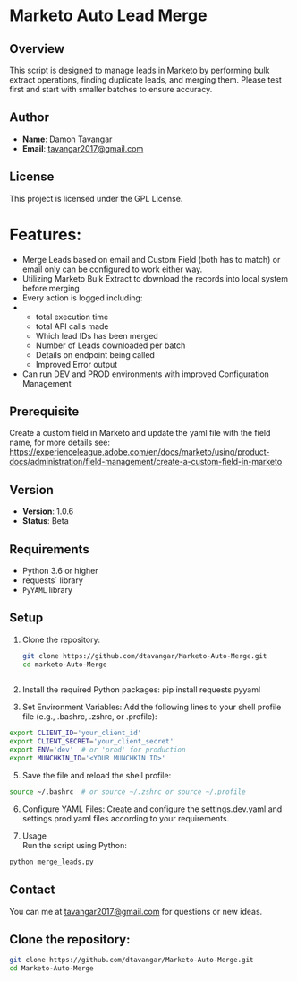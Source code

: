 # Marketo Auto Lead Merge

## Overview

This script is designed to manage leads in Marketo by performing bulk extract operations, finding duplicate leads, and merging them. Please test first and start with smaller batches to ensure accuracy.


## Author

- **Name**: Damon Tavangar
- **Email**: tavangar2017@gmail.com

## License

This project is licensed under the GPL License.

# Features:
- Merge Leads based on email and Custom Field (both has to match) or email only can be configured to work either way.
- Utilizing Marketo Bulk Extract to download the records into local system before merging
- Every action is logged including:
- - total execution time
  - total API calls made
  - Which lead IDs has been merged
  - Number of Leads downloaded per batch
  - Details on endpoint being called
  - Improved Error output
- Can run DEV and PROD environments with improved Configuration Management
   

## Prerequisite
Create a custom field in Marketo and update the yaml file with the field name, for more details see: https://experienceleague.adobe.com/en/docs/marketo/using/product-docs/administration/field-management/create-a-custom-field-in-marketo

## Version

- **Version**: 1.0.6
- **Status**: Beta

## Requirements

- Python 3.6 or higher
- requests` library
- `PyYAML` library

## Setup

1. Clone the repository:
   ```bash
   git clone https://github.com/dtavangar/Marketo-Auto-Merge.git
   cd marketo-Auto-Merge
  
2. Install the required Python packages:
    pip install requests pyyaml

3. Set Environment Variables:
Add the following lines to your shell profile file (e.g., .bashrc, .zshrc, or .profile):
```bash
export CLIENT_ID='your_client_id'
export CLIENT_SECRET='your_client_secret'
export ENV='dev'  # or 'prod' for production
export MUNCHKIN_ID='<YOUR MUNCHKIN ID>' 
```
5. Save the file and reload the shell profile:
```bash
source ~/.bashrc  # or source ~/.zshrc or source ~/.profile
```
6. Configure YAML Files:
Create and configure the settings.dev.yaml and settings.prod.yaml files according to your requirements.

7. Usage  
Run the script using Python:
```bash
python merge_leads.py
```
## Contact 
You can me at tavangar2017@gmail.com for questions or new ideas. 



## Clone the repository:
   ```bash
   git clone https://github.com/dtavangar/Marketo-Auto-Merge.git
   cd Marketo-Auto-Merge
